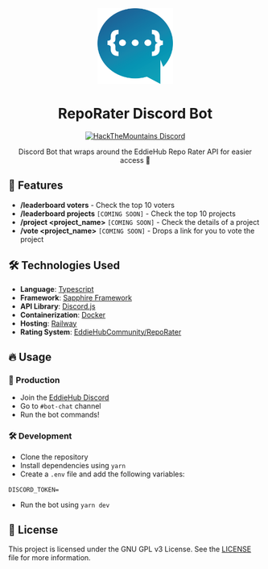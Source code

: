<div align="center">
<img height="150" width="150" src="https://github.com/EddieHubCommunity/RepoRater/raw/ee5f3e61ec1bd7676f02af93d4f3d0e3e3122c57/public/reporater-logo.png" />
<h1>RepoRater Discord Bot</h1>
<p><a height="100" width="auto" href="https://discord.eddiehub.org"><img alt="HackTheMountains Discord" src="https://img.shields.io/discord/699608417039286293?style=for-the-badge&logo=discord"></a><p>
<p>Discord Bot that wraps around the EddieHub Repo Rater API for easier access 🌟</p>
</div>

## 🌟 Features

- **/leaderboard voters** - Check the top 10 voters
- **/leaderboard projects** `[COMING SOON]` - Check the top 10 projects
- **/project <project_name>** `[COMING SOON]` - Check the details of a project
- **/vote <project_name>** `[COMING SOON]` - Drops a link for you to vote the project

## 🛠️ Technologies Used

- **Language**: [Typescript](https://www.typescriptlang.org/)
- **Framework**: [Sapphire Framework](https://sapphirejs.dev/)
- **API Library**: [Discord.js](https://discord.js.org/)
- **Containerization**: [Docker](https://www.docker.com/)
- **Hosting**: [Railway](https://railway.app/)
- **Rating System**: [EddieHubCommunity/RepoRater](https://github.com/EddieHubCommunity/RepoRater)

## 🔥 Usage

### 🚀 Production

- Join the [EddieHub Discord](https://discord.eddiehub.org)
- Go to `#bot-chat` channel
- Run the bot commands!

### 🛠️ Development

- Clone the repository
- Install dependencies using `yarn`
- Create a `.env` file and add the following variables:

```env
DISCORD_TOKEN=
```

- Run the bot using `yarn dev`

## 📝 License

This project is licensed under the GNU GPL v3 License. See the [LICENSE](LICENSE) file for more information.
